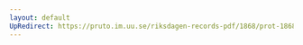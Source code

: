 ```yaml
---
layout: default
UpRedirect: https://pruto.im.uu.se/riksdagen-records-pdf/1868/prot-1868--ak--116/prot-1868--ak--116_000.pdf
---
```

